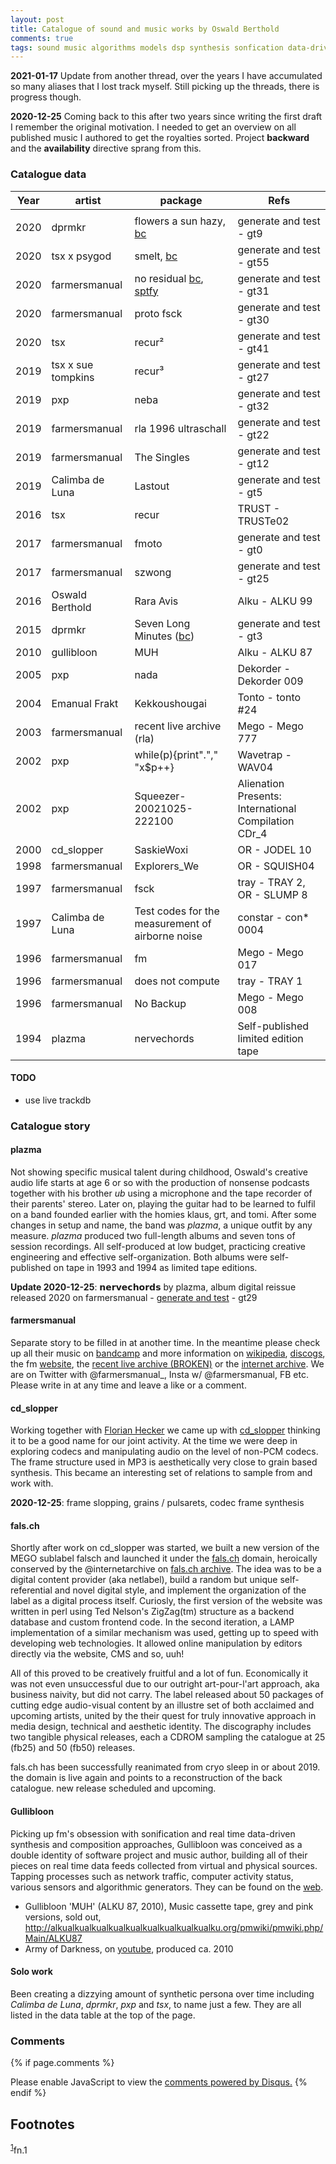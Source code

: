 ```yaml
---
layout: post
title: Catalogue of sound and music works by Oswald Berthold
comments: true
tags: sound music algorithms models dsp synthesis sonfication data-driven-audio digital-musician aesthetics-ng
---
```


**2021-01-17** Update from another thread, over the years I have
accumulated so many aliases that I lost track myself. Still picking up
the threads, there is progress though.

**2020-12-25** Coming back to this after two years since writing the
first draft I remember the original motivation. I needed to get an
overview on all published music I authored to get the royalties
sorted. Project **backward** and the **availability** directive sprang
from this.

### Catalogue data

| **Year** | **artist**         | **package**                                                                                                                                                        | **Refs**                                                       |
|----------|--------------------|--------------------------------------------------------------------------------------------------------------------------------------------------------------------|----------------------------------------------------------------|
|          |                    |                                                                                                                                                                    |                                                                |
| 2020     | dprmkr             | flowers a sun hazy, [bc](https://dprmkr.bandcamp.com/album/flowers-a-sun-hazy)                                                                                    | generate and test - gt9                                        |
| 2020     | tsx x psygod       | smelt, [bc](https://tsx1.bandcamp.com/album/l-s)                                                                                                                  | generate and test - gt55                                       |
| 2020     | farmersmanual      | no residual [bc](https://farmersmanual.bandcamp.com/album/no-residual), [sptfy](https://open.spotify.com/album/6jmPYaDaBJi8WVPeiWwqPZ?si=W3lu_eJ6SoK_3rg4PkArbQ) | generate and test - gt31                                       |
| 2020     | farmersmanual      | proto fsck                                                                                                                                                         | generate and test - gt30                                       |
| 2020     | tsx                | recur²                                                                                                                                                             | generate and test - gt41                                       |
| 2019     | tsx x sue tompkins | recur³                                                                                                                                                             | generate and test - gt27                                       |
| 2019     | pxp                | neba                                                                                                                                                               | generate and test - gt32                                       |
| 2019     | farmersmanual      | rla 1996 ultraschall                                                                                                                                               | generate and test - gt22                                       |
| 2019     | farmersmanual      | The Singles                                                                                                                                                        | generate and test - gt12                                       |
| 2019     | Calimba de Luna    | Lastout                                                                                                                                                            | generate and test - gt5                                        |
| 2016     | tsx                | recur                                                                                                                                                              | TRUST - TRUSTe02                                               |
| 2017     | farmersmanual      | fmoto                                                                                                                                                              | generate and test - gt0                                        |
| 2017     | farmersmanual      | szwong                                                                                                                                                             | generate and test - gt25                                       |
| 2016     | Oswald Berthold    | Rara Avis                                                                                                                                                          | Alku - ALKU 99                                                 |
| 2015     | dprmkr             | Seven Long Minutes ([bc](https://dprmkr.bandcamp.com/album/seven-long-minutes))                                                                                    | generate and test - gt3                                        |
| 2010     | gullibloon         | MUH                                                                                                                                                                | Alku - ALKU 87                                                 |
| 2005     | pxp                | nada                                                                                                                                                               | Dekorder - Dekorder 009                                        |
| 2004     | Emanual Frakt      | Kekkoushougai                                                                                                                                                      | Tonto - tonto \#24                                             |
| 2003     | farmersmanual      | recent live archive (rla)                                                                                                                                          | Mego - Mego 777                                                |
| 2002     | pxp                | while(p){print"."," "x$p++}                                                                                                                                        | Wavetrap - WAV04                                               |
| 2002     | pxp                | Squeezer-20021025-222100                                                                                                                                           | Alienation Presents: International Compilation CDr\_4 |
| 2000     | cd\_slopper        | SaskieWoxi                                                                                                                                                         | OR - JODEL 10                                                  |
| 1998     | farmersmanual      | Explorers\_We                                                                                                                                                      | OR - SQUISH04                                                  |
| 1997     | farmersmanual      | fsck                                                                                                                                                               | tray - TRAY 2, OR - SLUMP 8                                    |
| 1997     | Calimba de Luna    | Test codes for the measurement of airborne noise                                                                                                                   | constar - con\* 0004                                           |
| 1996     | farmersmanual      | fm                                                                                                                                                                 | Mego - Mego 017                                                |
| 1996     | farmersmanual      | does not compute                                                                                                                                                   | tray - TRAY 1                                                  |
| 1996     | farmersmanual      | No Backup                                                                                                                                                          | Mego - Mego 008                                                |
| 1994     | plazma             | nervechords                                                                                                                                                        | Self-published limited edition tape                            |

#### TODO
- use live trackdb

### Catalogue story

#### plazma

Not showing specific musical talent during childhood, Oswald's
creative audio life starts at age 6 or so with the production of
nonsense podcasts together with his brother *ub* using a microphone
and the tape recorder of their parents' stereo. Later on, playing the
guitar had to be learned to fulfil on a band founded earlier with the
homies klaus, grt, and tomi. After some changes in setup and name, the
band was *plazma*, a unique outfit by any measure. *plazma* produced
two full-length albums and seven tons of session recordings. All
self-produced at low budget, practicing creative engineering and
effective self-organization. Both albums were self-published on tape
in 1993 and 1994 as limited tape editions.

**Update 2020-12-25**: 𝗻𝗲𝗿𝘃𝗲𝗰𝗵𝗼𝗿𝗱𝘀 by plazma, album digital reissue released 2020 on farmersmanual - [generate and test](https://farmersmanual.bandcamp.com/album/nervechords) - gt29

#### farmersmanual

Separate story to be filled in at another time. In the meantime please
check up all their music on
[bandcamp](https://farmersmanual.bandcamp.com/) and more information
on [wikipedia](https://en.wikipedia.org/wiki/Farmers_Manual),
[discogs](https://www.discogs.com/artist/356-Farmers-Manual), the fm
[website](http://web.fm), the [recent live archive
(BROKEN)](http://rla.web.fm) or the [internet
archive](https://archive.org/search.php?query=farmersmanual). We are
on Twitter with @farmersmanual_, Insta w/ @farmersmanual, FB
etc. Please write in at any time and leave a like or a comment.

#### cd\_slopper

Working together with [Florian Hecker](http://florianhecker.blogspot.com/) we came up with
[cd\_slopper](https://www.discogs.com/artist/11328-CD_slopper) thinking it to be a
good name for our joint activity. At the time we were deep in
exploring codecs and manipulating audio on the level of non-PCM
codecs. The frame structure used in MP3 is aesthetically very close to
grain based synthesis. This became an interesting set of relations to
sample from and work with.

**2020-12-25**: frame slopping, grains / pulsarets, codec frame
synthesis

#### fals.ch

Shortly after work on cd\_slopper was started, we built a new version
of the MEGO sublabel falsch and launched it under the
[fals.ch](https://fals.ch) domain, heroically conserved by the
@internetarchive on [fals.ch
archive](https://web.archive.org/web/19991218005216/http://fals.ch). The
idea was to be a digital content provider (aka netlabel), build a
random but unique self-referential and novel digital style, and
implement the organization of the label as a digital process
itself. Curiosly, the first version of the website was written in perl
using Ted Nelson's ZigZag(tm) structure as a backend database and
custom frontend code. In the second iteration, a LAMP implementation
of a similar mechanism was used, getting up to speed with developing
web technologies. It allowed online manipulation by editors directly
via the website, CMS and so, uuh!

All of this proved to be creatively fruitful and a lot of fun.
Economically it was not even unsuccessful due to our outright
art-pour-l'art approach, aka business naivity, but did not carry. The
label released about 50 packages of cutting edge audio-visual content
by an illustre set of both acclaimed and upcoming artists, united by
the their quest for truly innovative approach in media design,
technical and aesthetic identity. The discography includes two
tangible physical releases, each a CDROM sampling the catalogue at 25
(fb25) and 50 (fb50) releases.

fals.ch has been successfully reanimated from cryo sleep in or
about 2019. the domain is live again and points to a reconstruction of
the back catalogue. new release scheduled and upcoming.

#### Gullibloon

Picking up fm's obsession with sonification and real time data-driven
synthesis and composition approaches, Gullibloon was conceived as a
double identity of software project and music author, building all of
their pieces on real time data feeds collected from virtual and
physical sources. Tapping processes such as network traffic, computer
activity status, various sensors and algorithmic generators. They can
be found on the [web](https://gullibloon.org).

- Gullibloon 'MUH' (ALKU 87, 2010), Music cassette tape, grey and pink versions, sold out, <http://alkualkualkualkualkualkualkualkualkualku.org/pmwiki/pmwiki.php/Main/ALKU87>
- Army of Darkness, on [youtube](https://www.youtube.com/watch?v=a7nEPDXEioM&t=28s), produced ca. 2010

#### Solo work

Been creating a dizzying amount of synthetic persona over time
including *Calimba de Luna*, *dprmkr*, *pxp* and *tsx*, to name just a
few. They are all listed in the data table at the top of the page.

### Comments

{% if page.comments %}
<div id="disqus_thread"></div>
<script>

/**
*  RECOMMENDED CONFIGURATION VARIABLES: EDIT AND UNCOMMENT THE SECTION BELOW TO INSERT DYNAMIC VALUES FROM YOUR PLATFORM OR CMS.
*  LEARN WHY DEFINING THESE VARIABLES IS IMPORTANT: https://disqus.com/admin/universalcode/#configuration-variables*/
/*
var disqus_config = function () {
this.page.url = PAGE_URL;  // Replace PAGE_URL with your page's canonical URL variable
this.page.identifier = PAGE_IDENTIFIER; // Replace PAGE_IDENTIFIER with your page's unique identifier variable
};
*/
(function() { // DON'T EDIT BELOW THIS LINE
var d = document, s = d.createElement('script');
s.src = '//x75.disqus.com/embed.js';
s.setAttribute('data-timestamp', +new Date());
(d.head || d.body).appendChild(s);
})();
</script>
<noscript>Please enable JavaScript to view the <a href="https://disqus.com/?ref_noscript">comments powered by Disqus.</a></noscript>
{% endif %}


Footnotes
---------

<sup><a id="fn.1" href="#fnr.1">1</a></sup>fn.1
